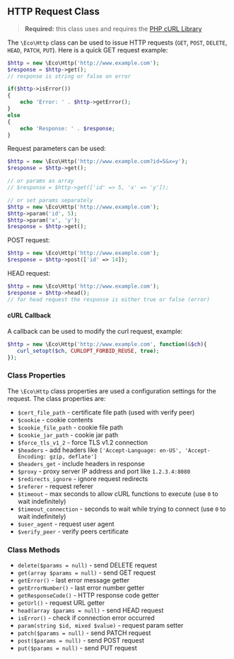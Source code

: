 ## HTTP Request Class
> **Required:** this class uses and requires the [PHP cURL Library](http://php.net/manual/en/book.curl.php)

The `\Eco\Http` class can be used to issue HTTP requests (`GET`, `POST`, `DELETE`, `HEAD`, `PATCH`, `PUT`). Here is a quick GET request example:
```php
$http = new \Eco\Http('http://www.example.com');
$response = $http->get();
// response is string or false on error

if($http->isError())
{
    echo 'Error: ' . $http->getError();
}
else
{
    echo 'Response: ' . $response;
}
```
Request parameters can be used:
```php
$http = new \Eco\Http('http://www.example.com?id=5&x=y');
$response = $http->get();

// or params as array
// $response = $http->get(['id' => 5, 'x' => 'y']);

// or set params separately
$http = new \Eco\Http('http://www.example.com');
$http->param('id', 5);
$http->param('x', 'y');
$response = $http->get();
```
POST request:
```php
$http = new \Eco\Http('http://www.example.com');
$response = $http->post(['id' => 14]);
```
HEAD request:
```php
$http = new \Eco\Http('http://www.example.com');
$response = $http->head();
// for head request the response is either true or false (error)
```

#### cURL Callback
A callback can be used to modify the curl request, example:
```php
$http = new \Eco\Http('http://www.example.com', function(&$ch){
   curl_setopt($ch, CURLOPT_FORBID_REUSE, true);
});
```

### Class Properties
The `\Eco\Http` class properties are used a configuration settings for the request. The class properties are:
- `$cert_file_path` - certificate file path (used with verify peer)
- `$cookie` - cookie contents
- `$cookie_file_path` - cookie file path
- `$cookie_jar_path` - cookie jar path
- `$force_tls_v1_2` - force TLS v1.2 connection
- `$headers` - add headers like `['Accept-Language: en-US', 'Accept-Encoding: gzip, deflate']`
- `$headers_get` - include headers in response
- `$proxy` - proxy server IP address and port like `1.2.3.4:8080`
- `$redirects_ignore` - ignore request redirects
- `$referer` - request referer
- `$timeout` - max seconds to allow cURL functions to execute (use `0` to wait indefinitely)
- `$timeout_connection` - seconds to wait while trying to connect (use `0` to wait indefinitely)
- `$user_agent` - request user agent
- `$verify_peer` - verify peers certificate

### Class Methods
- `delete($params = null)` - send DELETE request
- `get(array $params = null)` - send GET request
- `getError()` - last error message getter
- `getErrorNumber()` - last error number getter
- `getResponseCode()` - HTTP response code getter
- `getUrl()` - request URL getter
- `head(array $params = null)` - send HEAD request
- `isError()` - check if connection error occurred
- `param(string $id, mixed $value)` - request param setter
- `patch($params = null)` - send PATCH request
- `post($params = null)` - send POST request
- `put($params = null)` - send PUT request
